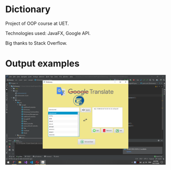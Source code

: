 # Dictionary

Project of OOP course at UET.

Technologies used: JavaFX, Google API.
  
Big thanks to Stack Overflow.     

# Output examples
![alt text](https://github.com/daoducanhc/Dictionary/blob/main/Dictionary.PNG)
